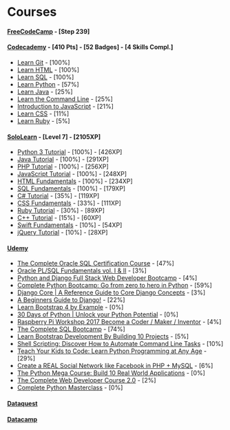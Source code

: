
Courses
======

#### [FreeCodeCamp](https://www.freecodecamp.org/ttltrk) - [Step 239]

#### [Codecademy](https://www.codecademy.com/ttltrk) - [410 Pts] - [52 Badges] - [4 Skills Compl.]
  * [Learn Git](https://www.codecademy.com/learn/learn-git) - [100%]
  * [Learn HTML](https://www.codecademy.com/learn/learn-html) - [100%]
  * [Learn SQL](https://www.codecademy.com/learn/learn-sql) - [100%]
  * [Learn Python](https://www.codecademy.com/learn/learn-python) - [57%]
  * [Learn Java](https://www.codecademy.com/learn/learn-java) - [25%]
  * [Learn the Command Line](https://www.codecademy.com/learn/learn-the-command-line) - [25%]
  * [Introduction to JavaScript](https://www.codecademy.com/learn/introduction-to-javascript) - [21%]
  * [Learn CSS](https://www.codecademy.com/learn/learn-css) - [11%]
  * [Learn Ruby](https://www.codecademy.com/learn/learn-ruby) - [5%]

#### [SoloLearn](https://www.sololearn.com/Profile/3771981) - [Level 7] - [2105XP]
  * [Python 3 Tutorial](https://www.sololearn.com/Profile/3771981/Python) - [100%] - [426XP]
  * [Java Tutorial](https://www.sololearn.com/Profile/3771981/Java) - [100%] - [291XP]
  * [PHP Tutorial](https://www.sololearn.com/Profile/3771981/PHP) - [100%] - [256XP]
  * [JavaScript Tutorial](https://www.sololearn.com/Profile/3771981/PHP) - [100%] - [248XP]
  * [HTML Fundamentals](https://www.sololearn.com/Profile/3771981/HTML) - [100%] - [234XP]
  * [SQL Fundamentals](https://www.sololearn.com/Profile/3771981/SQL) - [100%] - [179XP]
  * [C# Tutorial](https://www.sololearn.com/Profile/3771981/CSharp) - [35%] - [119XP]
  * [CSS Fundamentals](https://www.sololearn.com/Profile/3771981/CSS) - [33%] - [111XP]
  * [Ruby Tutorial](https://www.sololearn.com/Profile/3771981/Ruby) - [30%] - [89XP]
  * [C++ Tutorial](https://www.sololearn.com/Profile/3771981/CPlusPlus) - [15%] - [60XP]
  * [Swift Fundamentals](https://www.sololearn.com/Profile/3771981/Swift) - [10%] - [54XP]
  * [jQuery Tutorial](https://www.sololearn.com/Profile/3771981/jQuery) - [10%] - [28XP]

#### [Udemy](https://www.udemy.com/home/my-courses/learning/)
  * [The Complete Oracle SQL Certification Course](https://www.udemy.com/the-complete-oracle-sql-certification-course/learn/v4/overview) - [47%]
  * [Oracle PL/SQL Fundamentals vol. I & II](https://www.udemy.com/oracle-plsql-fundamentals-vol-i-ii/learn/v4/overview) - [3%]
  * [Python and Django Full Stack Web Developer Bootcamp](https://www.udemy.com/python-and-django-full-stack-web-developer-bootcamp/learn/v4/overview) - [4%]
  * [Complete Python Bootcamp: Go from zero to hero in Python](https://www.udemy.com/complete-python-bootcamp/learn/v4/overview) - [59%]
  * [Django Core | A Reference Guide to Core Django Concepts](https://www.udemy.com/django-core/learn/v4/overview) - [3%]
  * [A Beginners Guide to Django!](https://www.udemy.com/introdjango/learn/v4/overview) - [22%]
  * [Learn Bootstrap 4 by Example](https://www.udemy.com/learn-bootstrap-4-by-example/learn/v4/overview) - [0%]
  * [30 Days of Python | Unlock your Python Potential](https://www.udemy.com/30-days-of-python/learn/v4/) - [0%]
  * [Raspberry Pi Workshop 2017 Become a Coder / Maker / Inventor](https://www.udemy.com/raspberry-pi-workshop-become-a-coder-maker-inventor/learn/v4/overview) - [4%]
  * [The Complete SQL Bootcamp](https://www.udemy.com/the-complete-sql-bootcamp/learn/v4/overview) - [74%]
  * [Learn Bootstrap Development By Building 10 Projects](https://www.udemy.com/learn-bootstrap-development-by-building-10-projects/learn/v4/overview) - [5%]
  * [Shell Scripting: Discover How to Automate Command Line Tasks](https://www.udemy.com/shell-scripting-linux/learn/v4/) - [10%]
  * [Teach Your Kids to Code: Learn Python Programming at Any Age](https://www.udemy.com/teach-your-kids-to-code/learn/v4/) - [29%]
  * [Create a REAL Social Network like Facebook in PHP + MySQL](https://www.udemy.com/make-a-social-media-website/learn/v4/overview) - [6%]
  * [The Python Mega Course: Build 10 Real World Applications](https://www.udemy.com/the-python-mega-course/learn/v4/overview) - [0%]
  * [The Complete Web Developer Course 2.0](https://www.udemy.com/the-complete-web-developer-course-2/learn/v4/overview) - [2%]
  * [Complete Python Masterclass](https://www.udemy.com/python-the-complete-python-developer-course/learn/v4/content) - [0%]

#### [Dataquest](https://www.dataquest.io/profile/ttltrk.acc)

#### [Datacamp](https://www.datacamp.com/profile/ttltrk)
